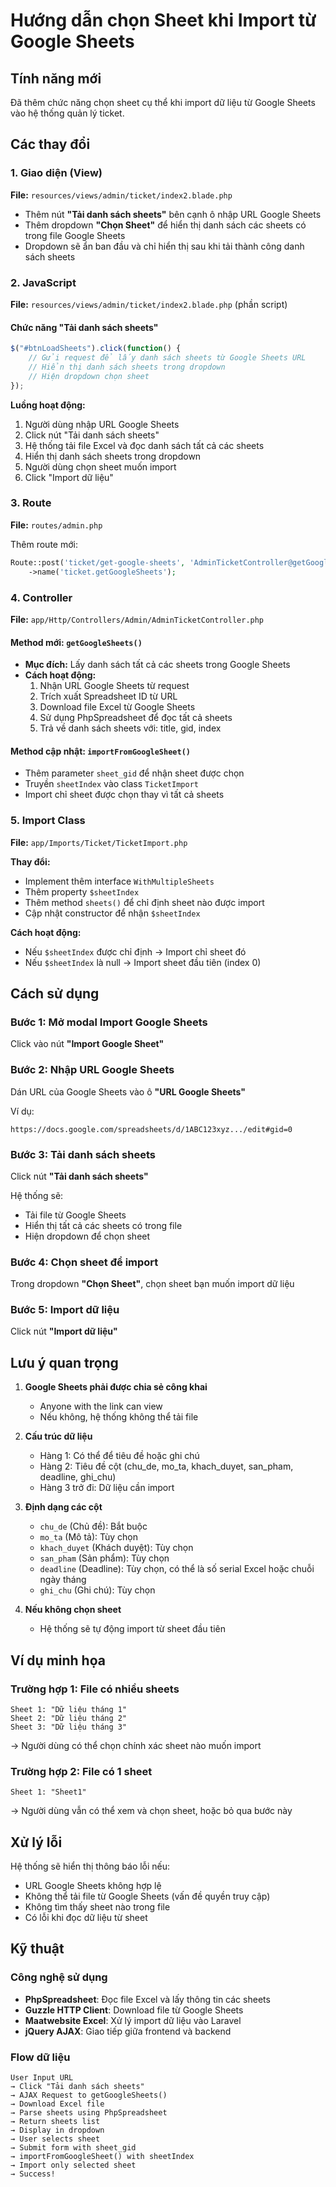 # Hướng dẫn chọn Sheet khi Import từ Google Sheets

## Tính năng mới

Đã thêm chức năng chọn sheet cụ thể khi import dữ liệu từ Google Sheets vào hệ thống quản lý ticket.

## Các thay đổi

### 1. Giao diện (View)
**File:** `resources/views/admin/ticket/index2.blade.php`

- Thêm nút **"Tải danh sách sheets"** bên cạnh ô nhập URL Google Sheets
- Thêm dropdown **"Chọn Sheet"** để hiển thị danh sách các sheets có trong file Google Sheets
- Dropdown sẽ ẩn ban đầu và chỉ hiển thị sau khi tải thành công danh sách sheets

### 2. JavaScript
**File:** `resources/views/admin/ticket/index2.blade.php` (phần script)

#### Chức năng "Tải danh sách sheets"
```javascript
$("#btnLoadSheets").click(function() {
    // Gửi request để lấy danh sách sheets từ Google Sheets URL
    // Hiển thị danh sách sheets trong dropdown
    // Hiện dropdown chọn sheet
});
```

**Luồng hoạt động:**
1. Người dùng nhập URL Google Sheets
2. Click nút "Tải danh sách sheets"
3. Hệ thống tải file Excel và đọc danh sách tất cả các sheets
4. Hiển thị danh sách sheets trong dropdown
5. Người dùng chọn sheet muốn import
6. Click "Import dữ liệu"

### 3. Route
**File:** `routes/admin.php`

Thêm route mới:
```php
Route::post('ticket/get-google-sheets', 'AdminTicketController@getGoogleSheets')
    ->name('ticket.getGoogleSheets');
```

### 4. Controller
**File:** `app/Http/Controllers/Admin/AdminTicketController.php`

#### Method mới: `getGoogleSheets()`
- **Mục đích:** Lấy danh sách tất cả các sheets trong Google Sheets
- **Cách hoạt động:**
  1. Nhận URL Google Sheets từ request
  2. Trích xuất Spreadsheet ID từ URL
  3. Download file Excel từ Google Sheets
  4. Sử dụng PhpSpreadsheet để đọc tất cả sheets
  5. Trả về danh sách sheets với: title, gid, index

#### Method cập nhật: `importFromGoogleSheet()`
- Thêm parameter `sheet_gid` để nhận sheet được chọn
- Truyền `sheetIndex` vào class `TicketImport`
- Import chỉ sheet được chọn thay vì tất cả sheets

### 5. Import Class
**File:** `app/Imports/Ticket/TicketImport.php`

**Thay đổi:**
- Implement thêm interface `WithMultipleSheets`
- Thêm property `$sheetIndex`
- Thêm method `sheets()` để chỉ định sheet nào được import
- Cập nhật constructor để nhận `$sheetIndex`

**Cách hoạt động:**
- Nếu `$sheetIndex` được chỉ định → Import chỉ sheet đó
- Nếu `$sheetIndex` là null → Import sheet đầu tiên (index 0)

## Cách sử dụng

### Bước 1: Mở modal Import Google Sheets
Click vào nút **"Import Google Sheet"**

### Bước 2: Nhập URL Google Sheets
Dán URL của Google Sheets vào ô **"URL Google Sheets"**

Ví dụ:
```
https://docs.google.com/spreadsheets/d/1ABC123xyz.../edit#gid=0
```

### Bước 3: Tải danh sách sheets
Click nút **"Tải danh sách sheets"**

Hệ thống sẽ:
- Tải file từ Google Sheets
- Hiển thị tất cả các sheets có trong file
- Hiện dropdown để chọn sheet

### Bước 4: Chọn sheet để import
Trong dropdown **"Chọn Sheet"**, chọn sheet bạn muốn import dữ liệu

### Bước 5: Import dữ liệu
Click nút **"Import dữ liệu"**

## Lưu ý quan trọng

1. **Google Sheets phải được chia sẻ công khai**
   - Anyone with the link can view
   - Nếu không, hệ thống không thể tải file

2. **Cấu trúc dữ liệu**
   - Hàng 1: Có thể để tiêu đề hoặc ghi chú
   - Hàng 2: Tiêu đề cột (chu_de, mo_ta, khach_duyet, san_pham, deadline, ghi_chu)
   - Hàng 3 trở đi: Dữ liệu cần import

3. **Định dạng các cột**
   - `chu_de` (Chủ đề): Bắt buộc
   - `mo_ta` (Mô tả): Tùy chọn
   - `khach_duyet` (Khách duyệt): Tùy chọn
   - `san_pham` (Sản phẩm): Tùy chọn
   - `deadline` (Deadline): Tùy chọn, có thể là số serial Excel hoặc chuỗi ngày tháng
   - `ghi_chu` (Ghi chú): Tùy chọn

4. **Nếu không chọn sheet**
   - Hệ thống sẽ tự động import từ sheet đầu tiên

## Ví dụ minh họa

### Trường hợp 1: File có nhiều sheets
```
Sheet 1: "Dữ liệu tháng 1"
Sheet 2: "Dữ liệu tháng 2"  
Sheet 3: "Dữ liệu tháng 3"
```

→ Người dùng có thể chọn chính xác sheet nào muốn import

### Trường hợp 2: File có 1 sheet
```
Sheet 1: "Sheet1"
```

→ Người dùng vẫn có thể xem và chọn sheet, hoặc bỏ qua bước này

## Xử lý lỗi

Hệ thống sẽ hiển thị thông báo lỗi nếu:
- URL Google Sheets không hợp lệ
- Không thể tải file từ Google Sheets (vấn đề quyền truy cập)
- Không tìm thấy sheet nào trong file
- Có lỗi khi đọc dữ liệu từ sheet

## Kỹ thuật

### Công nghệ sử dụng
- **PhpSpreadsheet**: Đọc file Excel và lấy thông tin các sheets
- **Guzzle HTTP Client**: Download file từ Google Sheets
- **Maatwebsite Excel**: Xử lý import dữ liệu vào Laravel
- **jQuery AJAX**: Giao tiếp giữa frontend và backend

### Flow dữ liệu
```
User Input URL 
→ Click "Tải danh sách sheets"
→ AJAX Request to getGoogleSheets()
→ Download Excel file
→ Parse sheets using PhpSpreadsheet
→ Return sheets list
→ Display in dropdown
→ User selects sheet
→ Submit form with sheet_gid
→ importFromGoogleSheet() with sheetIndex
→ Import only selected sheet
→ Success!
```
